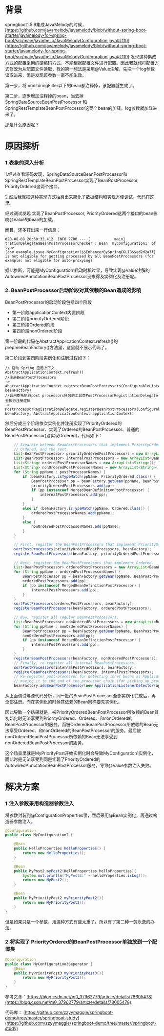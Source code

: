 # 背景

springboot1.5.9集成JavaMelody的时候， [https://github.com/javamelody/javamelody/blob/without-spring-boot-starter/javamelody-for-spring-boot/src/main/java/hello/JavaMelodyConfiguration.java#L110](https://github.com/javamelody/javamelody/blob/without-spring-boot-starter/javamelody-for-spring-boot/src/main/java/hello/JavaMelodyConfiguration.java#L110)  发现这种集成方式的配置采用的硬编码方式，不能根据配置文件进行配置。因此我就想将配置方式修改为从配置文件读取，我的第一想法是采用@Value注解，先把一个log参数读取进来，但是发现该参数一直不能生效。

第一步，将monitoringFilter以下的bean都注释掉，该配置就生效了。

第二步，逐步增加注释掉的bean，当去掉SpringDataSourceBeanPostProcessor 和 SpringRestTemplateBeanPostProcessor这两个bean的加载，log参数就加载进来了。

那是什么原因呢？

# 原因探析

### 1.表象的深入分析

1.经过查看源码发现，SpringDataSourceBeanPostProcessor和SpringRestTemplateBeanPostProcessor实现了BeanPostProcessor, PriorityOrdered这两个接口。

2.然后我就把这种实现方式抽离出来简化了数据结构和实现方便调试，代码在[这里]( https://github.com/zzyymaggie/springboot-demo/tree/master/springboot-study/dependency-injection-example/src/main/java/com/example/issue )。

经过调试发现 实现了BeanPostProcessor, PriorityOrdered这两个接口的bean影响@Value的bean的加载。

而且，还多打出来一行信息： 

```
020-08-08 20:50:32.412  INFO 2700 --- [           main] trationDelegate$BeanPostProcessorChecker : Bean 'myConfiguration1' of type [com.example.issue.MyConfiguration1$$EnhancerBySpringCGLIB$$ed2d2a7f] is not eligible for getting processed by all BeanPostProcessors (for example: not eligible for auto-proxying)
```

 据此推断，可能是MyConfiguration1启动时机过早，导致实现@Value注解的AutowiredAnnotationBeanPostProcessor没来得及实例化及注册呢。 

### 2. BeanPostProcessor启动阶段对其依赖的Bean造成的影响 

BeanPostProcessor的启动阶段包括四个阶段

-  第一阶段applicationContext内置阶段 
- 第二阶段priorityOrdered阶段
- 第三阶段Ordered阶段
- 第四阶段nonOrdered阶段

第一阶段的代码在AbstractApplicationContext.refresh()的 prepareBeanFactory()方法里，这里就不展示代码了。

第二阶段到第四阶段实例化和注册过程如下：

```
// 启动 Spring 应用上下文
AbstractApplicationContext.refresh()
//注册BeanPostProcessors
-> AbstractApplicationContext.registerBeanPostProcessors(ConfigurableListableBeanFactory beanFactory)
//调用委托执行post processors任务的工具类PostProcessorRegistrationDelegate去执行注册逻辑
-> PostProcessorRegistrationDelegate.registerBeanPostProcessors(ConfigurableListableBeanFactory beanFactory, AbstractApplicationContext applicationContext)
```

然后分成三个阶段依次实例化并注册实现了PriorityOrdered的BeanPostProcessor、实现了Ordered的BeanPostProcessor、普通的BeanPostProcessor(没实现Ordered)，代码如下：

```java
	// Separate between BeanPostProcessors that implement PriorityOrdered,
	// Ordered, and the rest.
	List<BeanPostProcessor> priorityOrderedPostProcessors = new ArrayList<BeanPostProcessor>();
	List<BeanPostProcessor> internalPostProcessors = new ArrayList<BeanPostProcessor>();
	List<String> orderedPostProcessorNames = new ArrayList<String>();
	List<String> nonOrderedPostProcessorNames = new ArrayList<String>();
	for (String ppName : postProcessorNames) {
		if (beanFactory.isTypeMatch(ppName, PriorityOrdered.class)) {
			BeanPostProcessor pp = beanFactory.getBean(ppName, BeanPostProcessor.class);
			priorityOrderedPostProcessors.add(pp);
			if (pp instanceof MergedBeanDefinitionPostProcessor) {
				internalPostProcessors.add(pp);
			}
		}
		else if (beanFactory.isTypeMatch(ppName, Ordered.class)) {
			orderedPostProcessorNames.add(ppName);
		}
		else {
			nonOrderedPostProcessorNames.add(ppName);
		}
	}

	// First, register the BeanPostProcessors that implement PriorityOrdered.
	sortPostProcessors(priorityOrderedPostProcessors, beanFactory);
	registerBeanPostProcessors(beanFactory, priorityOrderedPostProcessors);
	
	// Next, register the BeanPostProcessors that implement Ordered.
	List<BeanPostProcessor> orderedPostProcessors = new ArrayList<BeanPostProcessor>();
	for (String ppName : orderedPostProcessorNames) {
		BeanPostProcessor pp = beanFactory.getBean(ppName, BeanPostProcessor.class);
		orderedPostProcessors.add(pp);
		if (pp instanceof MergedBeanDefinitionPostProcessor) {
			internalPostProcessors.add(pp);
		}
	}
	sortPostProcessors(orderedPostProcessors, beanFactory);
	registerBeanPostProcessors(beanFactory, orderedPostProcessors);
	
	// Now, register all regular BeanPostProcessors.
	List<BeanPostProcessor> nonOrderedPostProcessors = new ArrayList<BeanPostProcessor>();
	for (String ppName : nonOrderedPostProcessorNames) {
		BeanPostProcessor pp = beanFactory.getBean(ppName, BeanPostProcessor.class);
		nonOrderedPostProcessors.add(pp);
		if (pp instanceof MergedBeanDefinitionPostProcessor) {
			internalPostProcessors.add(pp);
		}
	}
	registerBeanPostProcessors(beanFactory, nonOrderedPostProcessors);
	// Finally, re-register all internal BeanPostProcessors.
	sortPostProcessors(internalPostProcessors, beanFactory);
	registerBeanPostProcessors(beanFactory, internalPostProcessors);
	// Re-register post-processor for detecting inner beans as ApplicationListeners,
	// moving it to the end of the processor chain (for picking up proxies etc).
	beanFactory.addBeanPostProcessor(new ApplicationListenerDetector(applicationContext));
```

从上面调试与源代码分析，同一批的BeanPostProcesser全部实例化完成后，再全部注册。而在实例化的时候其依赖的Bean同样要先实例化。

因此导致一个结果就是，被PriorityOrderedBeanPostProcessor所依赖的Bean其初始化时无法享受到PriorityOrdered、Ordered、和nonOrdered的BeanPostProcessor的服务。而被OrderedBeanPostProcessor所依赖的Bean无法享受Ordered、和nonOrdered的BeanPostProcessor的服务。最后被nonOrderedBeanPostProcessor所依赖的Bean无法享受到nonOrderedBeanPostProcessor的服务。



这个场景里就是MyPriorityPost开始实例化时会导致MyConfiguration1实例化，而此时是无法享受到同是实现了PriorityOrdered的AutowiredAnnotationBeanPostProcessor服务，导致@Value参数注入失败。



# 解决方案

### 1.注入参数采用构造器参数注入

将参数封装到@ConfigurationProperties里，然后采用@Bean实例化，再通过构造器参数注入。

```java
@Configuration
public class MyConfiguration2 {

    @Bean
    public HelloProperties helloProperties() {
        return new HelloProperties();
    }

    @Bean
    public MyPost2 myPost2(HelloProperties helloProperties){
        System.out.println("MyPost2:" + helloProperties.isLog());
        return new MyPost2();
    }

    @Bean
    public MyPriorityPost2 myPriorityPost2(){
        return new MyPriorityPost2();
    }
}
```

但是如果只是一个参数，用这种方式有些太重了。所以有了第二种一劳永逸的办法。

### 2.将实现了 PriorityOrdered的BeanPostProcessor单独放到一个配置类

```java
@Configuration
public class MyConfiguration3Seperator {
    @Bean
    public MyPriorityPost3 myPriorityPost3(){
        return new MyPriorityPost3();
    }
}
```

参考文章：[https://blog.csdn.net/m0_37962779/article/details/78605478](https://blog.csdn.net/m0_37962779/article/details/78605478)

代码库：
[https://github.com/zzyymaggie/springboot-demo/tree/master/springboot-study](https://github.com/zzyymaggie/springboot-demo/tree/master/springboot-study)